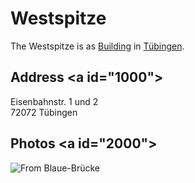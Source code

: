 # Westspitze <a id="1"/>

The Westspitze is as [Building](60100002.md) in [Tübingen](2000001.md).

## Address <a id="1000"\>

Eisenbahnstr. 1 und 2 \
72072 Tübingen

## Photos <a id="2000"\>

![From Blaue-Brücke](400000210.jpg)

